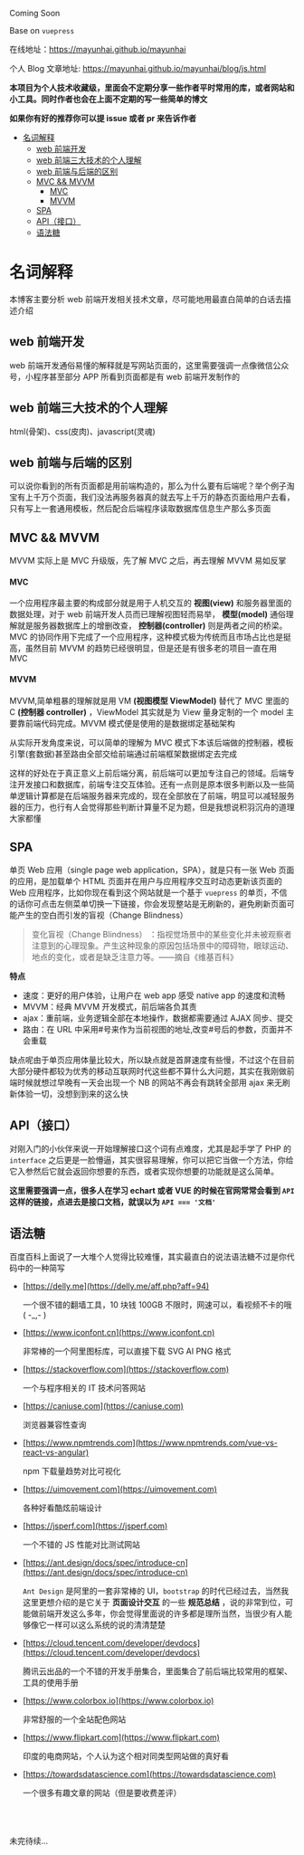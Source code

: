 Coming Soon

Base on `vuepress`

在线地址：https://mayunhai.github.io/mayunhai

个人 Blog 文章地址: https://mayunhai.github.io/mayunhai/blog/js.html

**本项目为个人技术收藏级，里面会不定期分享一些作者平时常用的库，或者网站和小工具。同时作者也会在上面不定期的写一些简单的博文**

**如果你有好的推荐你可以提 issue 或者 pr 来告诉作者**

- [名词解释](#%E5%90%8D%E8%AF%8D%E8%A7%A3%E9%87%8A)
  - [web 前端开发](#web%E5%89%8D%E7%AB%AF%E5%BC%80%E5%8F%91)
  - [web 前端三大技术的个人理解](#web%E5%89%8D%E7%AB%AF%E4%B8%89%E5%A4%A7%E6%8A%80%E6%9C%AF%E7%9A%84%E4%B8%AA%E4%BA%BA%E7%90%86%E8%A7%A3)
  - [web 前端与后端的区别](#web%E5%89%8D%E7%AB%AF%E4%B8%8E%E5%90%8E%E7%AB%AF%E7%9A%84%E5%8C%BA%E5%88%AB)
  - [MVC && MVVM](#mvc--mvvm)
    - [MVC](#mvc)
    - [MVVM](#mvvm)
  - [SPA](#spa)
  - [API（接口）](#api%E6%8E%A5%E5%8F%A3)
  - [语法糖](#%E8%AF%AD%E6%B3%95%E7%B3%96)

# 名词解释

本博客主要分析 web 前端开发相关技术文章，尽可能地用最直白简单的白话去描述介绍

## web 前端开发

web 前端开发通俗易懂的解释就是写网站页面的，这里需要强调一点像微信公众号，小程序甚至部分 APP 所看到页面都是有 web 前端开发制作的

## web 前端三大技术的个人理解

html(骨架)、css(皮肉)、javascript(灵魂)

## web 前端与后端的区别

可以说你看到的所有页面都是用前端构造的，那么为什么要有后端呢？举个例子淘宝有上千万个页面，我们没法再服务器真的就去写上千万的静态页面给用户去看，只有写上一套通用模板，然后配合后端程序读取数据库信息生产那么多页面

## MVC && MVVM

MVVM 实际上是 MVC 升级版，先了解 MVC 之后，再去理解 MVVM 易如反掌

#### MVC

一个应用程序最主要的构成部分就是用于人机交互的
**视图(view)**
和服务器里面的数据处理，对于 web 前端开发人员而已理解视图轻而易举，
**模型(model)**
通俗理解就是服务器数据库上的增删改查，
**控制器(controller)**
则是两者之间的桥梁。MVC 的协同作用下完成了一个应用程序，这种模式极为传统而且市场占比也是挺高，虽然目前 MVVM 的趋势已经很明显，但是还是有很多老的项目一直在用 MVC

#### MVVM

MVVM,简单粗暴的理解就是用 VM
**(视图模型 ViewModel)**
替代了 MVC 里面的 C
**(控制器 controller)**
，ViewModel 其实就是为 View 量身定制的一个 model 主要靠前端代码完成。MVVM 模式便是使用的是数据绑定基础架构

从实际开发角度来说，可以简单的理解为 MVC 模式下本该后端做的控制器，模板引擎(套数据)甚至路由全部交给前端通过前端框架数据绑定去完成

这样的好处在于真正意义上前后端分离，前后端可以更加专注自己的领域。后端专注开发接口和数据库，前端专注交互体验。还有一点则是原本很多判断以及一些简单逻辑计算都是在后端服务器来完成的，现在全部放在了前端，明显可以减轻服务器的压力，也行有人会觉得那些判断计算量不足为题，但是我想说积羽沉舟的道理大家都懂

## SPA

单页 Web 应用（single page web application，SPA），就是只有一张 Web 页面的应用，是加载单个 HTML 页面并在用户与应用程序交互时动态更新该页面的 Web 应用程序，比如你现在看到这个网站就是一个基于 `vuepress` 的单页，不信的话你可点击左侧菜单切换一下链接，你会发现整站是无刷新的，避免刷新页面可能产生的空白而引发的盲视（Change Blindness）<br>

> 变化盲视（Change Blindness） ：指视觉场景中的某些变化并未被观察者注意到的心理现象。产生这种现象的原因包括场景中的障碍物，眼球运动、地点的变化，或者是缺乏注意力等。——摘自《维基百科》

**特点**

- 速度：更好的用户体验，让用户在 web app 感受 native app 的速度和流畅<br>
- MVVM：经典 MVVM 开发模式，前后端各负其责<br>
- ajax：重前端，业务逻辑全部在本地操作，数据都需要通过 AJAX 同步、提交<br>
- 路由：在 URL 中采用#号来作为当前视图的地址,改变#号后的参数，页面并不会重载

缺点呢由于单页应用体量比较大，所以缺点就是首屏速度有些慢，不过这个在目前大部分硬件都较为优秀的移动互联网时代这些都不算什么大问题，其实在我刚做前端时候就想过早晚有一天会出现一个 NB 的网站不再会有跳转全部用 ajax 来无刷新体验一切，没想到到来的这么快

## API（接口）

对刚入门的小伙伴来说一开始理解接口这个词有点难度，尤其是起手学了 PHP 的 `interface` 之后更是一脸懵逼，其实很容易理解，你可以把它当做一个方法，你给它入参然后它就会返回你想要的东西，或者实现你想要的功能就是这么简单。

**这里需要强调一点，很多人在学习 echart 或者 VUE 的时候在官网常常会看到 `API` 这样的链接，点进去是接口文档，就误以为 `API === '文档'`**

## 语法糖

百度百科上面说了一大堆个人觉得比较难懂，其实最直白的说法语法糖不过是你代码中的一种简写

- [https://delly.me](https://delly.me/aff.php?aff=94)

  一个很不错的翻墙工具，10 块钱 100GB 不限时，网速可以，看视频不卡的哦 ( -\_,- )

- [https://www.iconfont.cn](https://www.iconfont.cn)

  非常棒的一个阿里图标库，可以直接下载 SVG AI PNG 格式

- [https://stackoverflow.com](https://stackoverflow.com)

  一个与程序相关的 IT 技术问答网站

- [https://caniuse.com](https://caniuse.com)

  浏览器兼容性查询

- [https://www.npmtrends.com](https://www.npmtrends.com/vue-vs-react-vs-angular)

  npm 下载量趋势对比可视化

- [https://uimovement.com](https://uimovement.com)

  各种好看酷炫前端设计

- [https://jsperf.com](https://jsperf.com)

  一个不错的 JS 性能对比测试网站

- [https://ant.design/docs/spec/introduce-cn](https://ant.design/docs/spec/introduce-cn)

  `Ant Design` 是阿里的一套非常棒的 UI，`bootstrap` 的时代已经过去，当然我这里更想介绍的是它关于
  **页面设计交互**
  的一些
  **规范总结**
  ，说的非常到位，可能做前端开发这么多年，你会觉得里面说的许多都是理所当然，当很少有人能够像它一样可以这么系统的说的清清楚楚

- [https://cloud.tencent.com/developer/devdocs](https://cloud.tencent.com/developer/devdocs)

  腾讯云出品的一个不错的开发手册集合，里面集合了前后端比较常用的框架、工具的使用手册

- [https://www.colorbox.io](https://www.colorbox.io)

  非常舒服的一个全站配色网站

- [https://www.flipkart.com](https://www.flipkart.com)

  印度的电商网站，个人认为这个相对同类型网站做的真好看

- [https://towardsdatascience.com](https://towardsdatascience.com)

  一个很多有趣文章的网站（但是要收费差评）

<br>
<br>
<br>
未完待续...
